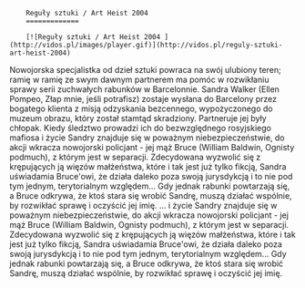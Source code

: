 
        Reguły sztuki / Art Heist 2004 
        =============
        
        [![Reguły sztuki / Art Heist 2004 ](http://vidos.pl/images/player.gif)](http://vidos.pl/reguly-sztuki-art-heist-2004)
        
        
 Nowojorska specjalistka od dzieł sztuki powraca na swój ulubiony teren; ramię w ramię ze swym dawnym partnerem ma pomóc w rozwikłaniu sprawy serii zuchwałych rabunków w Barcelonnie. Sandra Walker (Ellen Pompeo, Złap mnie, jeśli potrafisz) zostaje wysłana do Barcelony przez bogatego klienta z misją odzyskania bezcennego, wypożyczonego do muzeum obrazu, który został stamtąd skradziony. Partneruje jej były chłopak. Kiedy śledztwo prowadzi ich do bezwzględnego rosyjskiego mafiosa i życie Sandry znajduje się w poważnym niebezpieczeństwie, do akcji wkracza nowojorski policjant - jej mąż Bruce (William Baldwin, Ognisty podmuch), z którym jest w separacji. Zdecydowana wyzwolić się z krępujących ją więzów małżeństwa, które i tak jest już tylko fikcją, Sandra uświadamia Bruce'owi, że działa daleko poza swoją jurysdykcją i to nie pod tym jednym, terytorialnym względem... Gdy jednak rabunki powtarzają się, a Bruce odkrywa, że ktoś stara się wrobić Sandrę, muszą działać wspólnie, by rozwikłać sprawę i oczyścić jej imię.   ... i życie Sandry znajduje się w poważnym niebezpieczeństwie, do akcji wkracza nowojorski policjant - jej mąż Bruce (William Baldwin, Ognisty podmuch), z którym jest w separacji. Zdecydowana wyzwolić się z krępujących ją więzów małżeństwa, które i tak jest już tylko fikcją, Sandra uświadamia Bruce'owi, że działa daleko poza swoją jurysdykcją i to nie pod tym jednym, terytorialnym względem... Gdy jednak rabunki powtarzają się, a Bruce odkrywa, że ktoś stara się wrobić Sandrę, muszą działać wspólnie, by rozwikłać sprawę i oczyścić jej imię.
    